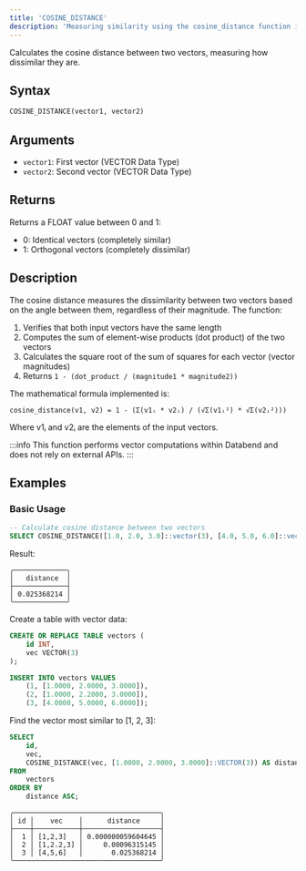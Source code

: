 ```yaml
---
title: 'COSINE_DISTANCE'
description: 'Measuring similarity using the cosine_distance function in Databend'
---
```


Calculates the cosine distance between two vectors, measuring how dissimilar they are.

## Syntax

```sql
COSINE_DISTANCE(vector1, vector2)
```

## Arguments

- `vector1`: First vector (VECTOR Data Type)
- `vector2`: Second vector (VECTOR Data Type)

## Returns

Returns a FLOAT value between 0 and 1:
- 0: Identical vectors (completely similar)
- 1: Orthogonal vectors (completely dissimilar)

## Description

The cosine distance measures the dissimilarity between two vectors based on the angle between them, regardless of their magnitude. The function:

1. Verifies that both input vectors have the same length
2. Computes the sum of element-wise products (dot product) of the two vectors
3. Calculates the square root of the sum of squares for each vector (vector magnitudes)
4. Returns `1 - (dot_product / (magnitude1 * magnitude2))`

The mathematical formula implemented is:

```
cosine_distance(v1, v2) = 1 - (Σ(v1ᵢ * v2ᵢ) / (√Σ(v1ᵢ²) * √Σ(v2ᵢ²)))
```

Where v1ᵢ and v2ᵢ are the elements of the input vectors.

:::info
This function performs vector computations within Databend and does not rely on external APIs.
:::


## Examples

### Basic Usage

```sql
-- Calculate cosine distance between two vectors
SELECT COSINE_DISTANCE([1.0, 2.0, 3.0]::vector(3), [4.0, 5.0, 6.0]::vector(3)) AS distance;
```

Result:
```
╭─────────────╮
│   distance  │
├─────────────┤
│ 0.025368214 │
╰─────────────╯
```

Create a table with vector data:

```sql
CREATE OR REPLACE TABLE vectors (
    id INT,
    vec VECTOR(3)
);

INSERT INTO vectors VALUES
    (1, [1.0000, 2.0000, 3.0000]),
    (2, [1.0000, 2.2000, 3.0000]),
    (3, [4.0000, 5.0000, 6.0000]);
```

Find the vector most similar to [1, 2, 3]:

```sql
SELECT
    id, 
    vec, 
    COSINE_DISTANCE(vec, [1.0000, 2.0000, 3.0000]::VECTOR(3)) AS distance
FROM 
    vectors
ORDER BY 
    distance ASC;
```

```
╭────────────────────────────────────╮
│ id │    vec    │      distance     │
├────┼───────────┼───────────────────┤
│  1 │ [1,2,3]   │ 0.000000059604645 │
│  2 │ [1,2.2,3] │     0.00096315145 │
│  3 │ [4,5,6]   │       0.025368214 │
╰────────────────────────────────────╯
```
